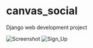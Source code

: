 # canvas_social
Django web development project

![Screenshot](https://user-images.githubusercontent.com/94233240/174303444-77ae094c-951a-420e-bb99-b6e998916077.png)
![Sign_Up](https://user-images.githubusercontent.com/94233240/174303689-8001d3db-2b81-4cd8-a6b5-9b58ef602a1a.png)
